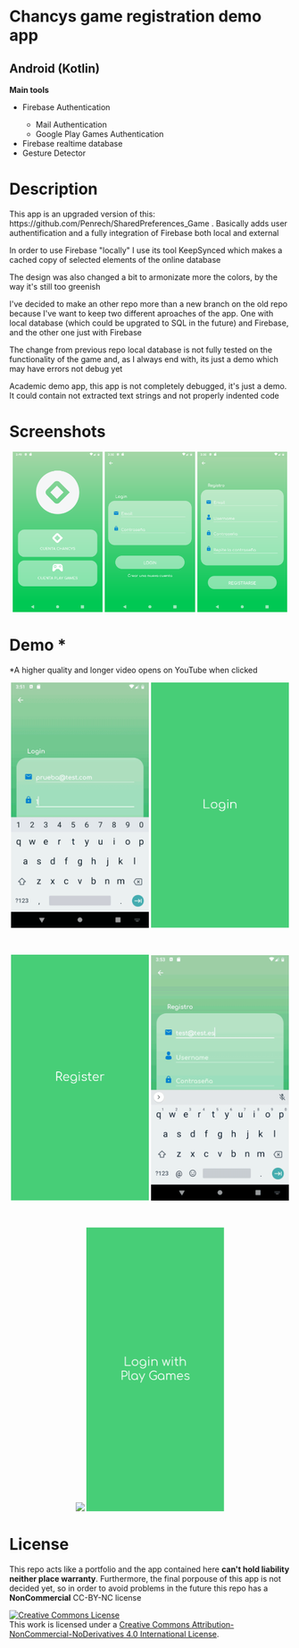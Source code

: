 <h1>Chancys game registration demo app</h1>
<h2>Android (Kotlin)</h2>
<b>Main tools</b>
<ul>
<li>Firebase Authentication</li>
  <ul>
    <li>Mail Authentication</li>
    <li>Google Play Games Authentication</li>
  </ul>
<li>Firebase realtime database</li>
<li>Gesture Detector</li>
</ul>

<h1>Description</h1>
<p>This app is an upgraded version of this: https://github.com/Penrech/SharedPreferences_Game . Basically adds user authentification and a fully integration of Firebase both local and external</p>
<p>In order to use Firebase "locally" I use its tool KeepSynced which makes a cached copy of selected elements of the online database</p>
<p>The design was also changed a bit to armonizate more the colors, by the way it's still too greenish</p>
<p>I've decided to make an other repo more than a new branch on the old repo because I've want to keep two different aproaches of the app. One with local database (which could be upgrated to SQL in the future) and Firebase,
and the other one just with Firebase</p>
<p>The change from previous repo local database is not fully tested on the functionality of the game and, as I always end with, its just a demo which may have errors not debug yet</p>
<p>Academic demo app, this app is not completely debugged, it's just a demo. It could contain not extracted text strings and not properly indented code</p>

<h1>Screenshots</h1>
<p align = "center">
  <a href='#img1'><img id='img1' width = '32%' src='device-2019-02-05-181718.png'/></a>
  <a href='#img2'><img id='img2' width = '32%' src='device-2019-02-05-181735.png'/></a>
  <a href='#img3'><img id='img3' width = '32%' src='device-2019-02-05-181743.png'/></a>
</p>

<h1>Demo *</h1>
<p style>*A higher quality and longer video opens on YouTube when clicked</p>

<p align="center">
  <a href='https://www.youtube.com/watch?v=KlSoRI8pjrM'><img width = '49%' src='Chancys1.gif'/></a>
  <a href='#imgE1'><img id='imgE1' width = '49%' src='Chancys_1-07.png'/></a>
</p>
<br>
<p align="center">
  <a href='#imgE2'><img id='imgE2' width = '49%' src='Chancys_2-08.png'/></a>
  <a href='https://www.youtube.com/watch?v=uW385FLkbG8'><img width = '49%' src='Chancys2.gif'/></a>
</p>
<br>
<p align="center">
  <a href='https://www.youtube.com/watch?v=Bf6NGwmXcdo'><img width = '49%' src='Chancys3.gif'/></a>
   <a href='#imgE3'><img id='imgE3' width = '49%' src='Chancys_3-09.png'/></a>
</p>
<h1>License</h1>
<p>This repo acts like a portfolio and the app contained here <b>can't hold liability neither place warranty</b>. Furthermore, the final porpouse of this app is not decided yet, so in order to avoid problems in the future this repo has a <b>NonCommercial</b> CC-BY-NC license</p>
<a rel="license" href="http://creativecommons.org/licenses/by-nc-nd/4.0/"><img alt="Creative Commons License" style="border-width:0" src="https://i.creativecommons.org/l/by-nc-nd/4.0/88x31.png" /></a><br />This work is licensed under a <a rel="license" href="http://creativecommons.org/licenses/by-nc-nd/4.0/">Creative Commons Attribution-NonCommercial-NoDerivatives 4.0 International License</a>.
